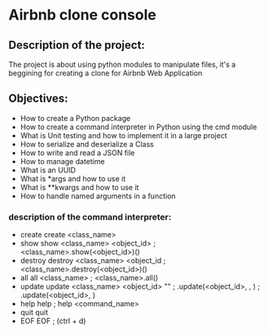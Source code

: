 # Airbnb clone console
## Description of the project:
The project is about using python modules to manipulate files, it's a beggining for creating a clone for Airbnb Web Application
## Objectives:
* How to create a Python package
* How to create a command interpreter in Python using the cmd module
* What is Unit testing and how to implement it in a large project
* How to serialize and deserialize a Class
* How to write and read a JSON file
* How to manage datetime
* What is an UUID
* What is *args and how to use it
* What is **kwargs and how to use it
* How to handle named arguments in a function
### description of the command interpreter:
* create	create <class_name>
* show	show <class_name> <object_id> ; <class_name>.show(<object_id>)()
* destroy	destroy <class_name> <object_id ; <class_name>.destroy(<object_id>)()
* all	all <class_name> ; <class_name>.all()
* update	update <class_name> <object_id> "" ; .update(<object_id>, , ) ; .update(<object_id>, )
* help	help ; help <command_name>
* quit	quit
* EOF	EOF ; (ctrl + d)
